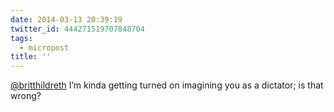 ```yaml
---
date: 2014-03-13 20:39:19
twitter_id: 444271519707848704
tags:
  - micropost
title: ''
---
```


[@britthildreth](https://twitter.com/britthildreth) I’m kinda getting turned on imagining you as a dictator; is that wrong?
